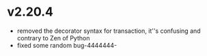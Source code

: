 # v2.20.4

* removed the decorator syntax for transaction, it''s confusing and contrary to Zen of Python
* fixed some random bug-4444444-